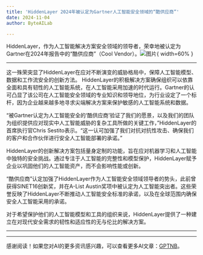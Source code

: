 ```yaml
---
title: 'HiddenLayer 2024年被认定为Gartner人工智能安全领域的“酷供应商”'
date: 2024-11-04
author: ByteAILab

---
```


HiddenLayer，作为人工智能解决方案安全领域的领导者，荣幸地被认定为Gartner在2024年报告中的“酷供应商”（Cool Vendor）。![图片](https://ai-techpark.com/wp-content/uploads/2024/10/HiddenLayer-960x540.jpg){ width=60% }

---

这一殊荣突显了HiddenLayer在应对不断演变的威胁格局中，保障人工智能模型、数据和工作流安全的创新方法。
HiddenLayer的积极解决方案确保组织可以依靠全面和具有韧性的人工智能系统，在人工智能采用加速的时代运行。Gartner的认可凸显了该公司在人工智能安全领域的专业知识和领导地位，为行业设定了一个标杆，因为企业越来越多地寻求尖端解决方案来保护敏感的人工智能系统和数据。

“被Gartner认定为人工智能安全的‘酷供应商’验证了我们的愿景，以及我们的团队为组织提供应对现实中人工智能威胁的复杂工具所做的关键工作，”HiddenLayer的首席执行官Chris Sestito表示。“这一认可加强了我们对抗对抗性攻击、确保我们的客户和合作伙伴进行安全人工智能部署的承诺。”

HiddenLayer的创新解决方案包括量身定制的功能，旨在应对机器学习和人工智能中独特的安全挑战。通过专注于人工智能的完整性和模型保护，HiddenLayer赋予企业以巩固他们的人工智能资产，而不会影响性能或创新。

“酷供应商”认定加强了HiddenLayer作为人工智能安全领域领导者的势头，此前曾获得SINET16创新奖，并在A-List Austin奖项中被认定为人工智能突出者。这些荣誉反映了HiddenLayer不断推动人工智能安全标准的承诺，以及在全球范围内确保安全人工智能采用的承诺。

对于希望保护他们的人工智能模型和工具的组织来说，HiddenLayer提供了一种建立在对现代安全需求的韧性和适应性的无与伦比的解决方案。

---
---
感谢阅读！如果您对AI的更多资讯感兴趣，可以查看更多AI文章：[GPTNB](https://gptnb.com)。